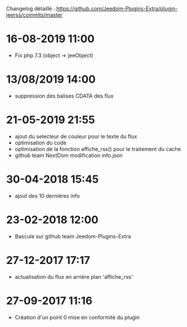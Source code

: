 Changelog détaillé :
<https://github.com/Jeedom-Plugins-Extra/plugin-jeerss/commits/master>

16-08-2019 11:00
===

-   Fix php 7.3 (object -> jeeObject)

13/08/2019 14:00
===

- suppression des balises CDATA des flux

21-05-2019 21:55
===

-   ajout du selecteur de couleur pour le texte du flux
-   optimisation du code
-   optimisation de la fonction affiche_rss() pour le traitement du cache
-   github team NextDom modification info.json

30-04-2018 15:45
===

-   ajout des 10 dernières info

23-02-2018 12:00
===

-   Bascule sur github team Jeedom-Plugins-Extra

27-12-2017 17:17
===

-   actualisation du flux en arrière plan 'affiche_rss'

27-09-2017 11:16
===

-   Création d'un point 0 mise en conformité du plugin
